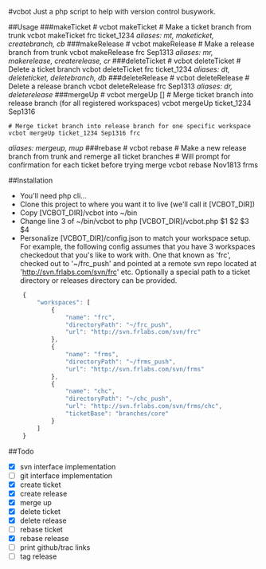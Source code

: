 #vcbot
Just a php script to help with version control busywork.

##Usage
###makeTicket
	# vcbot makeTicket <repo> <ticket>
	# Make a ticket branch from trunk
	vcbot makeTicket frc ticket_1234
*aliases: mt, maketicket, createbranch, cb*
###makeRelease
	# vcbot makeRelease <repo> <release>
	# Make a release branch from trunk
	vcbot makeRelease frc Sep1313
*aliases: mr, makerelease, createrelease, cr*
###deleteTicket
	# vcbot deleteTicket <repo> <ticket>
	# Delete a ticket branch
	vcbot deleteTicket frc ticket_1234
*aliases: dt, deleteticket, deletebranch, db*
###deleteRelease
	# vcbot deleteRelease <repo> <release>
	# Delete a release branch
	vcbot deleteRelease frc Sep1313
*aliases: dr, deleterelease*
###mergeUp
	# vcbot mergeUp <ticket> <release> [<repo>]
	# Merge ticket branch into release branch (for all registered workspaces)
	vcbot mergeUp ticket_1234 Sep1316

	# Merge ticket branch into release branch for one specific workspace
	vcbot mergeUp ticket_1234 Sep1316 frc
*aliases: mergeup, mup*
###rebase
	# vcbot rebase <release> <repo>
	# Make a new release branch from trunk and remerge all ticket branches
	# Will prompt for confirmation for each ticket before trying merge
	vcbot rebase Nov1813 frms

##Installation
* You'll need php cli...
* Clone this project to where you want it to live (we'll call it [VCBOT_DIR])
* Copy [VCBOT_DIR]/vcbot into ~/bin
* Change line 3 of ~/bin/vcbot to php [VCBOT_DIR]/vcbot.php $1 $2 $3 $4
* Personalize [VCBOT_DIR]/config.json to match your workspace setup. For example, the following config assumes that you have 3 workspaces checkedout that you's like to work with. One that known as 'frc', checked out to '~/frc_push' and pointed at a remote svn repo located at 'http://svn.frlabs.com/svn/frc' etc. Optionally a special path to a ticket directory or releases directory can be provided.


```javascript
	{
	    "workspaces": [
	        {
	            "name": "frc",
	            "directoryPath": "~/frc_push",
	            "url": "http://svn.frlabs.com/svn/frc"
	        },
	        {
	            "name": "frms",
	            "directoryPath": "~/frms_push",
	            "url": "http://svn.frlabs.com/svn/frms"
	        },
	        {
	            "name": "chc",
	            "directoryPath": "~/chc_push",
	            "url": "http://svn.frlabs.com/svn/frms/chc",
	            "ticketBase": "branches/core"
	        }
	    ]
	}
```

##Todo
- [x] svn interface implementation
- [ ] git interface implementation
- [x] create ticket
- [x] create release
- [x] merge up
- [x] delete ticket
- [x] delete release
- [ ] rebase ticket
- [x] rebase release
- [ ] print github/trac links
- [ ] tag release